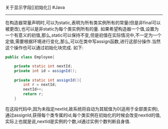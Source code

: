 关于显示字段[[初始化]]
#Java 

---
在构造器常量声明时,可以为static,表明为所有类实例所有的常量(但是非final可以被更改),也可以是非static为每个类实例所有的量.
如果希望构造器一个值,设置为一个有意义的初值,那么,static可以保持不变,但是初值在实际情况中,不一定为一个定值,需要根据环境进行变化,那么,可以在类中写assign函数,进行这部分操作.当然这个操作也可以通过初始化块完成.
如下:
```Java
public class Employee{

    private static int nextId;
    private int id = assignId();
    
    private static int assignId(){
        int r = nextId;
        nextId++;
        return r;
    }
```
在这段代码中,因为未指定nextId,故系统将自动为其赋值为0(适用于全部类实例),通过assignId,获得每个类专属的id,每个类实例在初始化的时候会改变nextId的值,实际上也就是说,nextId是实例的个数,id通过实例个数判断自身值.